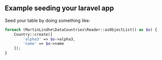 ## Example seeding your laravel app

Seed your table by doing something like:

```php
foreach (MartinLindhe\DataCountries\Reader::asObjectList() as $o) {
    Country::create([
        'alpha3' => $o->alpha3,
        'name' => $o->name
    ]);
}
```
